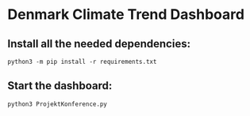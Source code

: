 # Denmark Climate Trend Dashboard

## Install all the needed dependencies:
```python3 -m pip install -r requirements.txt```

## Start the dashboard:
```python3 ProjektKonference.py```
